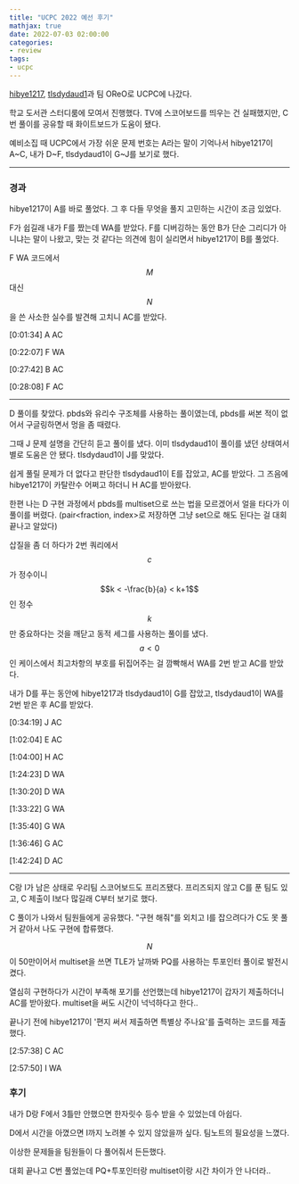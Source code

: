 ```yaml
---
title: "UCPC 2022 예선 후기"
mathjax: true
date: 2022-07-03 02:00:00
categories:
- review
tags:
- ucpc
---
```





[hibye1217](https://solved.ac/profile/hibye1217), [tlsdydaud1](https://solved.ac/profile/tlsdydaud1)과 팀 OReO로 UCPC에 나갔다. 

학교 도서관 스터디룸에 모여서 진행했다. TV에 스코어보드를 띄우는 건 실패했지만, C번 풀이를 공유할 때 화이트보드가 도움이 됐다. 

예비소집 때 UCPC에서 가장 쉬운 문제 번호는 A라는 말이 기억나서 hibye1217이 A~C, 내가 D~F, tlsdydaud1이 G~J를 보기로 했다. 



---


### 경과


hibye1217이 A를 바로 풀었다. 그 후 다들 무엇을 풀지 고민하는 시간이 조금 있었다. 

F가 쉽길래 내가 F를 짰는데 WA를 받았다. F를 디버깅하는 동안 B가 단순 그리디가 아니냐는 말이 나왔고, 맞는 것 같다는 의견에 힘이 실리면서 hibye1217이 B를 풀었다. 

F WA 코드에서 $$M$$ 대신 $$N$$을 쓴 사소한 실수를 발견해 고치니 AC를 받았다. 



[0:01:34] A AC

[0:22:07] F WA

[0:27:42] B AC

[0:28:08] F AC

 

---



D 풀이를 찾았다. pbds와 유리수 구조체를 사용하는 풀이였는데, pbds를 써본 적이 없어서 구글링하면서 멍을 좀 때렸다. 

그때 J 문제 설명을 간단히 듣고 풀이를 냈다. 이미 tlsdydaud1이 풀이를 냈던 상태여서 별로 도움은 안 됐다. tlsdydaud1이 J를 맞았다. 

쉽게 풀릴 문제가 더 없다고 판단한 tlsdydaud1이 E를 잡았고, AC를 받았다. 그 즈음에 hibye1217이 카탈란수 어쩌고 하더니 H AC를 받아왔다. 

한편 나는 D 구현 과정에서 pbds를 multiset으로 쓰는 법을 모르겠어서 얼을 타다가 이 풀이를 버렸다. (pair<fraction, index>로 저장하면 그냥 set으로 해도 된다는 걸 대회 끝나고 알았다)

삽질을 좀 더 하다가 2번 쿼리에서 $$c$$가 정수이니 $$k < -\frac{b}{a} < k+1$$인 정수 $$k$$만 중요하다는 것을 깨닫고 동적 세그를 사용하는 풀이를 냈다. $$a<0$$인 케이스에서 최고차항의 부호를 뒤집어주는 걸 깜빡해서 WA를 2번 받고 AC를 받았다. 

내가 D를 푸는 동안에 hibye1217과 tlsdydaud1이 G를 잡았고, tlsdydaud1이 WA를 2번 받은 후 AC를 받았다. 



[0:34:19] J AC

[1:02:04] E AC

[1:04:00] H AC

[1:24:23] D WA

[1:30:20] D WA

[1:33:22] G WA

[1:35:40] G WA

[1:36:46] G AC

[1:42:24] D AC



---



C랑 I가 남은 상태로 우리팀 스코어보드도 프리즈됐다. 프리즈되지 않고 C를 푼 팀도 있고, C 제출이 I보다 많길래 C부터 보기로 했다. 

C 풀이가 나와서 팀원들에게 공유했다. "구현 해줘"를 외치고 I를 잡으려다가 C도 못 풀 거 같아서 나도 구현에 합류했다. 

$$N$$이 50만이어서 multiset을 쓰면 TLE가 날까봐 PQ를 사용하는 투포인터 풀이로 발전시켰다. 

열심히 구현하다가 시간이 부족해 포기를 선언했는데 hibye1217이 갑자기 제출하더니 AC를 받아왔다. multiset을 써도 시간이 넉넉하다고 한다..

끝나기 전에 hibye1217이 '편지 써서 제출하면 특별상 주나요'를 출력하는 코드를 제출했다. 



[2:57:38] C AC

[2:57:50] I WA



### 후기

내가 D랑 F에서 3틀만 안했으면 한자릿수 등수 받을 수 있었는데 아쉽다. 

D에서 시간을 아꼈으면 I까지 노려볼 수 있지 않았을까 싶다. 팀노트의 필요성을 느꼈다. 

이상한 문제들을 팀원들이 다 풀어줘서 든든했다. 

대회 끝나고 C번 풀었는데 PQ+투포인터랑 multiset이랑 시간 차이가 안 나더라..

